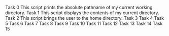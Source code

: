 Task 0 This script prints the absolute pathname of  my current working  directory.
Task 1 This script displays the contents of my current directory. 
Task 2 This script brings the user to the home directory.
Task 3
Task 4
Task 5
Task 6
Task 7
Task 8
Task 9
Task 10
Task 11
Task 12
Task 13
Task 14
Task 15

